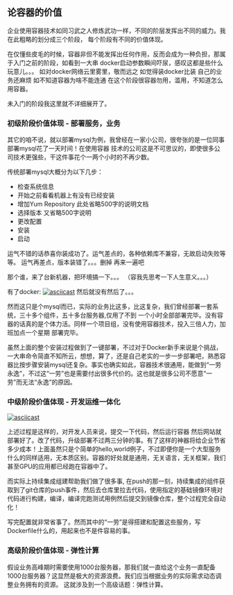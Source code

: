 ## 论容器的价值
   企业使用容器技术如同习武之人修炼武功一样，不同的阶层发挥出不同的威力。我在此粗略的划分成三个阶段，
每个阶段有不同的价值体现。

   在仅懂些皮毛的时候，容器非但不能发挥出任何作用，反而会成为一种负担，那属于入门之前的阶段，如看到一大串
docker启动参数瞬间吓尿，感叹这都是些什么玩意儿。。。 如对docker网络云里雾里，敬而远之  如觉得装docker比装
自己的业务还麻烦  如不知道容器为啥不能连通  在这个阶段很容器勿用，滥用，不知道怎么用容器。

   未入门的阶段我这里就不详细展开了。

### 初级阶段价值体现 - 部署服务，业务
   其它的咱不说，就以部署mysql为例，我曾经在一家小公司，很夸张的是一位同事部署mysql花了一天时间！在使用容器
技术的公司这是不可思议的，即使很多公司技术更强些，干这件事花个一两个小时的不再少数。

   传统部署mysql大概分为以下几步：
* 检查系统信息
* 开始之前看看机器上有没有已经安装
* 增加Yum Repository  此处省略500字的说明文档
* 选择版本 又省略500字说明
* 更改配置
* 安装
* 启动

运气不错的话恭喜你装成功了。运气差点的，各种依赖库不兼容，无故启动失败等等。 运气再差点，版本装错了。。。删掉
再来一遍吧

那个谁，来了台新机器，把环境搞一下。。。 （容我先思考一下人生意义。。。）

有了docker:
[![asciicast](https://asciinema.org/a/24hs8tx9gjn7htavyfkdlerf7.png)](https://asciinema.org/a/24hs8tx9gjn7htavyfkdlerf7)
然后就没有然后了。。。

然而这只是个mysql而已，实际的业务比这多，比这复杂，我们曾经部署一套系统，三十多个组件，五十多台服务器,仅用了不到
一个小时全部部署完毕。没有容器的话真的是个体力活。同样一个项目组，没有使用容器技术，投入三倍人力，加班加点一个星期
部署完毕。

虽然上面的整个安装过程做到了一键部署，不过对于Docker新手来说是个挑战，一大串命令简直不知所云，想想，算了，还是自己老实的一步一步部署吧，熟悉容器比按步骤安装mysql还复杂。事实也确实如此，容器技术很通用，能做到“一劳永逸”，不过这“一劳”也是需要付出很多代价的。这也就是很多公司不愿意“一劳”而无法“永逸”的原因。

### 中级阶段价值体现 - 开发运维一体化
[![asciicast](https://asciinema.org/a/dlf9exnpkmt0qxtenxy7vynrf.png)](https://asciinema.org/a/dlf9exnpkmt0qxtenxy7vynrf)

上述过程是这样的，对开发人员来说，提交一下代码，然后运行容器 然后网站就部署好了。改了代码，升级部署不过两三分钟的事。有了这样的神器将给企业节省多少成本！上面虽然只是个简单的hello,world例子，不过即便你是一个大型服务什么的同样适用，无本质区别。容器的好处就是通用，无关语言，无关框架，我们甚至GPU的应用都已经跑在容器中了。

而实际上持续集成组建帮助我们做了很多事, 在push的那一刻，持续集成的组件获取到了git仓库的push事件，然后去仓库里拉去代码，使用指定的基础镜像环境对代码进行构建，编译，编译完跑测试用例然后提交到镜像仓库，整个过程完全自动化！ 

写完配置就非常省事了。然而其中的“一劳”是得搭建和配置这些服务，写Dockerfile什么的，用起来也不是件容易的事。

### 高级阶段价值体现 - 弹性计算
假设业务高峰期时需要使用1000台服务器，那我们就一直给这个业务一直配备1000台服务器？这显然是极大的资源浪费。我们应当根据业务的实际需求动态调整业务拥有的资源。 这就涉及到一个高级话题：弹性计算。
